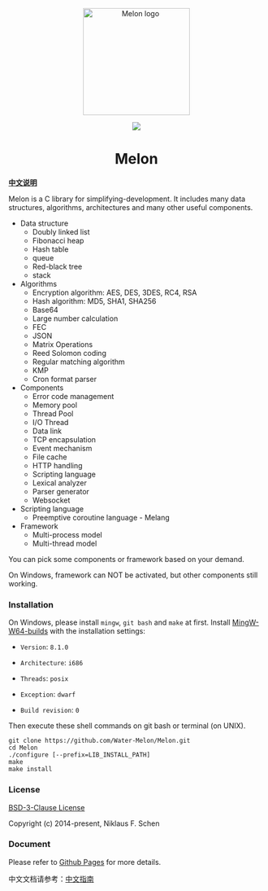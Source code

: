 <p align="center"><img width="210" src="https://github.com/Water-Melon/Melon/blob/master/docs/logo.png?raw=true" alt="Melon logo"></p>
<p align="center"><img src="https://img.shields.io/github/license/Water-Melon/Melang" /></p>
<h1 align="center">Melon</h1>



**[中文说明](https://water-melon.github.io/Melon/cn/)**

Melon is a C library for simplifying-development. 
It includes many data structures, algorithms, architectures and many other useful components.

- Data structure
  - Doubly linked list
  - Fibonacci heap
  - Hash table
  - queue
  - Red-black tree
  - stack
- Algorithms
  - Encryption algorithm: AES, DES, 3DES, RC4, RSA
  - Hash algorithm: MD5, SHA1, SHA256
  - Base64
  - Large number calculation
  - FEC
  - JSON
  - Matrix Operations
  - Reed Solomon coding
  - Regular matching algorithm
  - KMP
  - Cron format parser
- Components
  - Error code management
  - Memory pool
  - Thread Pool
  - I/O Thread
  - Data link
  - TCP encapsulation
  - Event mechanism
  - File cache
  - HTTP handling
  - Scripting language
  - Lexical analyzer
  - Parser generator
  - Websocket
- Scripting language
  - Preemptive coroutine language - Melang
- Framework
  - Multi-process model
  - Multi-thread model

You can pick some components or framework based on your demand.

On Windows, framework can NOT be activated, but other components still working.



### Installation

On Windows, please install `mingw`, `git bash` and `make` at first. Install [MingW-W64-builds](https://www.mingw-w64.org/downloads/#mingw-builds) with the installation settings:

- `Version`: `8.1.0`

- `Architecture`: `i686`

- `Threads`: `posix`

- `Exception`: `dwarf`

- `Build revision`: `0`

Then execute these shell commands on git bash or terminal (on UNIX).

```
git clone https://github.com/Water-Melon/Melon.git
cd Melon
./configure [--prefix=LIB_INSTALL_PATH]
make
make install
```

### License

[BSD-3-Clause License](https://github.com/Water-Melon/Melang/blob/master/LICENSE)

Copyright (c) 2014-present, Niklaus F. Schen



### Document

Please refer to [Github Pages](https://water-melon.github.io/Melon/) for more details.

中文文档请参考：[中文指南](https://water-melon.github.io/Melon/cn/)

